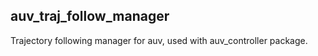 ## auv_traj_follow_manager  
Trajectory following manager for auv, used with auv_controller package.   

